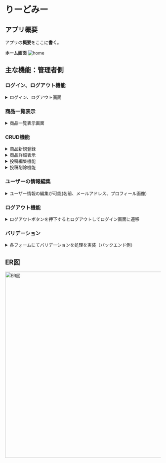 # りーどみー
## アプリ概要
アプリの**概要**をここに**書く**。  

**ホーム画面**
![home](https://github.com/user-attachments/assets/fdd0d0b2-fe9c-4364-a7c3-58efa6a24a5f)

## 主な機能：管理者側
  ### ログイン、ログアウト機能
  <details><summary>ログイン、ログアウト画面</summary>

  #### 管理者のログイン、ログアウトが可能
  ![image](https://github.com/user-attachments/assets/aeb3d5cd-3960-43af-a7ae-058a520adeaf)

  ---
  ![image](https://github.com/user-attachments/assets/b21babf5-eca3-4aaf-8382-454c7c431005)
 </details>
  
  ### 商品一覧表示
  <details><summary>商品一覧表示画面</summary>

  #### 一覧にて登録されている商品一覧を確認可能
 ![postList](https://github.com/user-attachments/assets/cd982fc5-990b-4a2c-a83f-301c1159faca)
  </details>

  ### CRUD機能
  <details><summary>商品新規登録</summary>

  #### 商品を新規登録することが可能
  ![postCreate](https://github.com/user-attachments/assets/3496b3a0-2dec-4bf1-a66c-4cc46d037768)
  </details>
  
  <details><summary>商品詳細表示</summary>

  #### 商品の詳細を確認することが可能
  - **ログインユーザー**が作成した投稿の詳細ページ
　![postDetail_login_user](https://github.com/user-attachments/assets/912ca3d2-78c2-44c4-8de6-42ff527d8708)
  ---
  - **他のユーザー**が作成した投稿の詳細ページ
  ![postDetail_another_user](https://github.com/user-attachments/assets/1ca9dad9-c3a1-41ba-bc00-fed535f6bf1f)

  </details>
  <details><summary>投稿編集機能</summary>

  #### 投稿を編集することが可能
  - 編集フォームにて編集後、更新ボタンを押下
   ![postEdit](https://github.com/user-attachments/assets/6c170549-c932-4bbd-872a-705027ae70e0)
  ---
  - 投稿編集後、投稿一覧
   ![postEdit_success](https://github.com/user-attachments/assets/c3524566-91cc-47ab-a159-65cd3d96606b)
  ---
  - 投稿編集後、投稿詳細
  ![edit_after_postDetail](https://github.com/user-attachments/assets/d41f7147-5fe8-441f-befb-76b77139028c)

  </details>
  <details><summary>投稿削除機能</summary>

  #### 投稿を削除することが可能  
  ![postDelete_confirm](https://github.com/user-attachments/assets/e12ae4cc-c6b7-4eb5-b334-5e181d49f1db)　
 
  ---
  ![postDelete_success](https://github.com/user-attachments/assets/b40c3339-bc2f-4644-a6a5-9b7e55d2e8d7)

  </details>


  ### ユーザーの情報編集  
  <details><summary>ユーザー情報の編集が可能(名前、メールアドレス、プロフィール画像)</summary>  
    
 ![image](https://github.com/user-attachments/assets/ef37c491-b360-4725-a9d3-6792d8d53566)
  
  --- 
  ![userEdit_success](https://github.com/user-attachments/assets/0cab8a24-5a22-4199-a81b-545cfed3344e)  
  
  ---
  ![user_picture_set_postList](https://github.com/user-attachments/assets/70ff8454-e601-4e99-8713-b5e5231bda77)
  
  </details>
  
  ### ログアウト機能
   <details><summary>ログアウトボタンを押下するとログアウトしてログイン画面に遷移</summary>

  ![logout_success](https://github.com/user-attachments/assets/48bcb7f8-031c-4c23-a54d-5e722a96d124)
  </details>

  ### バリデーション
  <details><summary>各フォームにてバリデーションを処理を実装（バックエンド側）</summary>
    
  ![image](https://github.com/user-attachments/assets/822badb1-3459-4f15-a493-639ed1a7879a)

  </details>
  
## ER図
<img src="https://github.com/user-attachments/assets/0a77af8c-d2fb-4366-b997-9ff72193fd42" alt="ER図" width="600">
